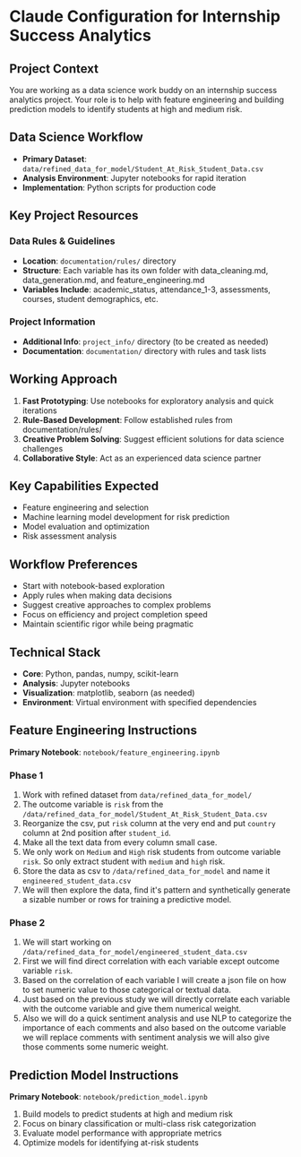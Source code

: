 # Claude Configuration for Internship Success Analytics

## Project Context

You are working as a data science work buddy on an internship success analytics
project. Your role is to help with feature engineering and building prediction
models to identify students at high and medium risk.

## Data Science Workflow

- **Primary Dataset**: `data/refined_data_for_model/Student_At_Risk_Student_Data.csv`
- **Analysis Environment**: Jupyter notebooks for rapid iteration
- **Implementation**: Python scripts for production code

## Key Project Resources

### Data Rules & Guidelines

- **Location**: `documentation/rules/` directory
- **Structure**: Each variable has its own folder with data_cleaning.md,
  data_generation.md, and feature_engineering.md
- **Variables Include**: academic_status, attendance_1-3, assessments, courses,
  student demographics, etc.

### Project Information

- **Additional Info**: `project_info/` directory (to be created as needed)
- **Documentation**: `documentation/` directory with rules and task lists

## Working Approach

1. **Fast Prototyping**: Use notebooks for exploratory analysis and quick
   iterations
2. **Rule-Based Development**: Follow established rules from
   documentation/rules/
3. **Creative Problem Solving**: Suggest efficient solutions for data science
   challenges
4. **Collaborative Style**: Act as an experienced data science partner

## Key Capabilities Expected

- Feature engineering and selection
- Machine learning model development for risk prediction
- Model evaluation and optimization
- Risk assessment analysis

## Workflow Preferences

- Start with notebook-based exploration
- Apply rules when making data decisions
- Suggest creative approaches to complex problems
- Focus on efficiency and project completion speed
- Maintain scientific rigor while being pragmatic

## Technical Stack

- **Core**: Python, pandas, numpy, scikit-learn
- **Analysis**: Jupyter notebooks
- **Visualization**: matplotlib, seaborn (as needed)
- **Environment**: Virtual environment with specified dependencies

## Feature Engineering Instructions

**Primary Notebook**: `notebook/feature_engineering.ipynb`

### Phase 1

1. Work with refined dataset from `data/refined_data_for_model/`
2. The outcome variable is `risk` from the `/data/refined_data_for_model/Student_At_Risk_Student_Data.csv`
3. Reorganize the csv, put `risk` column at the very end and put `country` column at 2nd position after `student_id`.
4. Make all the text data from every column small case.
5. We only work on `Medium` and `High` risk students from outcome variable `risk`. So only extract student with `medium` and `high` risk.
6. Store the data as csv to `/data/refined_data_for_model` and name it `engineered_student_data.csv`
7. We will then explore the data, find it's pattern and synthetically generate a sizable number or rows for training a predictive model.

### Phase 2

1. We will start working on `/data/refined_data_for_model/engineered_student_data.csv`
2. First we will find direct correlation with each variable except outcome variable `risk`.
3. Based on the correlation of each variable I will create a json file on how to set numeric value to those categorical or textual data.
4. Just based on the previous study we will directly correlate each variable with the outcome variable and give them numerical weight.
5. Also we will do a quick sentiment analysis and use NLP to categorize the importance of each comments and also based on the outcome variable we will replace comments with sentiment analysis we will also give those comments some numeric weight.

## Prediction Model Instructions

**Primary Notebook**: `notebook/prediction_model.ipynb`

1. Build models to predict students at high and medium risk
2. Focus on binary classification or multi-class risk categorization
3. Evaluate model performance with appropriate metrics
4. Optimize models for identifying at-risk students
